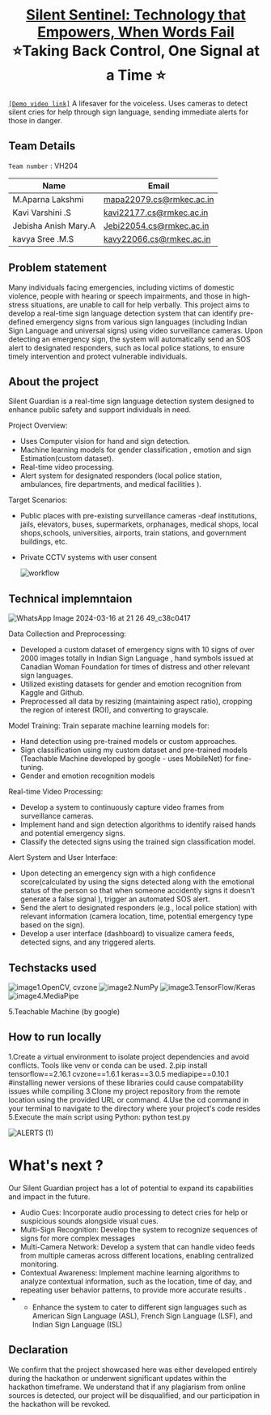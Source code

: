 <h1 align="center" style="border-bottom: none">
    <b>
        <a href="https://www.google.com"> Silent Sentinel: Technology that Empowers, When Words Fail </a><br>
    </b>
    ⭐️Taking Back Control, One Signal at a Time  ⭐️ <br>
</h1>

 [`[Demo video link]`](https://youtu.be/t9vbOHfHoAM) 
 A lifesaver for the voiceless. Uses cameras to detect silent cries for help through sign language, sending immediate alerts for those in danger.
## Team Details
`Team number` : VH204

| Name                  | Email                    |
|-----------------------|--------------------------|
| M.Aparna Lakshmi      | mapa22079.cs@rmkec.ac.in |
| Kavi Varshini .S      | kavi22177.cs@rmkec.ac.in |
| Jebisha Anish Mary.A  | Jebi22054.cs@rmkec.ac.in |
| kavya Sree .M.S       | kavy22066.cs@rmkec.ac.in |



## Problem statement 
Many individuals facing emergencies, including victims of domestic violence, people with hearing or speech impairments, and those in high-stress situations, are unable to call for help verbally. This project aims to develop a real-time sign language detection system that can identify pre-defined emergency signs from various sign languages (including Indian Sign Language and universal signs) using video surveillance cameras. Upon detecting an emergency sign, the system will automatically send an SOS alert to designated responders, such as local police stations, to ensure timely intervention and protect vulnerable individuals.
## About the project
Silent Guardian is a real-time sign language detection system designed to enhance public safety and support individuals in need.

Project Overview:
- Uses Computer vision for hand and sign detection.
- Machine learning models for gender classification , emotion and sign Estimation(custom dataset).
- Real-time video processing.
- Alert system for designated responders (local police station, ambulances, fire departments, and medical facilities ).

Target Scenarios:
- Public places with pre-existing surveillance cameras -deaf institutions, jails, elevators, buses, supermarkets, orphanages, medical shops, local shops,schools, universities, airports, train stations, and government buildings, etc.
- Private CCTV systems with user consent

  ![workflow](https://github.com/aparnagithb/Silent-Sentinel---Nonverbal-Distress-Detection-System/assets/119504238/b4d91f17-6919-4c5a-85cb-074e7bf44024)



## Technical implemntaion 

 ![WhatsApp Image 2024-03-16 at 21 26 49_c38c0417](https://github.com/aparnagithb/Silent-Sentinel---Nonverbal-Distress-Detection-System/assets/119504238/a0c98407-3c8c-4e32-a06e-2acba0d5280a)

Data Collection and Preprocessing:
- Developed a custom dataset of emergency signs with 10 signs of over 2000 images totally in Indian Sign Language , hand symbols issued at Canadian Woman Foundation for times of distress and other relevant sign languages.
- Utilized existing datasets for gender and emotion recognition from Kaggle and Github.
- Preprocessed all data by resizing (maintaining aspect ratio), cropping the region of interest (ROI), and converting to grayscale.

Model Training:
Train separate machine learning models for:
- Hand detection using pre-trained models or custom approaches.
- Sign classification using my custom dataset and pre-trained models (Teachable Machine developed by google - uses MobileNet) for fine-tuning.
- Gender and emotion recognition models 

Real-time Video Processing:
- Develop a system to continuously capture video frames from surveillance cameras.
- Implement hand and sign detection algorithms to identify raised hands and potential emergency signs.
- Classify the detected signs using the trained sign classification model.

Alert System and User Interface:
- Upon detecting an emergency sign with a high confidence score(calculated by using the signs detected along with the emotional status of the person so that when someone accidently signs it doesn't generate a false signal ), trigger an automated SOS alert.
- Send the alert to designated responders (e.g., local police station) with relevant information (camera location, time, potential emergency type based on the sign).
- Develop a user interface (dashboard) to visualize camera feeds, detected signs, and any triggered alerts.
## Techstacks used 
![image](https://github.com/aparnagithb/Silent-Sentinel---Nonverbal-Distress-Detection-System/assets/119504238/164c4b5f-06ad-4ce8-8159-e4622216eb77)1.OpenCV, cvzone
 ![image](https://github.com/aparnagithb/Silent-Sentinel---Nonverbal-Distress-Detection-System/assets/119504238/f69cfa70-4ddf-43e4-872b-186bc03a4380)2.NumPy
![image](https://github.com/aparnagithb/Silent-Sentinel---Nonverbal-Distress-Detection-System/assets/119504238/60b64e0b-1349-4997-a0dc-72f1d0b42374)3.TensorFlow/Keras
![image](https://github.com/aparnagithb/Silent-Sentinel---Nonverbal-Distress-Detection-System/assets/119504238/167e2f3b-3cca-4aff-a510-442f7c66b350)4.MediaPipe 

5.Teachable Machine (by google)

## How to run locally 
1.Create a virtual environment to isolate project dependencies and avoid conflicts. Tools like venv or conda can be used.
2.pip install tensorflow==2.16.1 cvzone==1.6.1 keras==3.0.5 mediapipe==0.10.1     #installing newer versions of these libraries could cause compatability issues while compiling
3.Clone my project repository from the remote location using the provided URL or command.
4.Use the cd command in your terminal to navigate to the directory where your project's code resides
5.Execute the main script using Python: python test.py


![ALERTS (1)](https://github.com/aparnagithb/Silent-Sentinel---Nonverbal-Distress-Detection-System/assets/119504238/72e7717a-7572-4b5a-8b2d-e277e6a7b7b1)

# What's next ?
Our Silent Guardian project has a lot of potential to expand its capabilities and impact in the future.
- Audio Cues: Incorporate audio processing to detect cries for help or suspicious sounds alongside visual cues.
- Multi-Sign Recognition: Develop the system to recognize sequences of signs for more complex messages
- Multi-Camera Network: Develop a system that can handle video feeds from multiple cameras across different locations, enabling centralized monitoring.
- Contextual Awareness: Implement machine learning algorithms to analyze contextual information, such as the location, time of day, and repeating user behavior patterns, to provide more accurate results .
- - Enhance the system to cater to different sign languages such as American Sign Language (ASL), French Sign Language (LSF), and Indian Sign Language (ISL)

## Declaration
We confirm that the project showcased here was either developed entirely during the hackathon or underwent significant updates within the hackathon timeframe. We understand that if any plagiarism from online sources is detected, our project will be disqualified, and our participation in the hackathon will be revoked.
